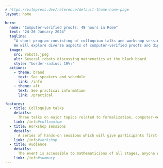 ```yaml
---
# https://vitepress.dev/reference/default-theme-home-page
layout: home

hero:
  name: "Computer-verified proofs: 48 hours in Rome"
  text: "24-26 January 2024"
  tagline: 
    "A short program consisting of colloquium talks and workshop sessions focussed on Lean 4 and its mathematical library (arguably the leading option at the moment).
    We will explore diverse aspects of computer-verified proofs and digital mathematical libraries."
  image:
    src: robots.jpeg
    alt: Several robots discussing mathematics at the black board
    style: "border-radius: 10%;"
  actions:
    - theme: brand
      text: See speakers and schedule
      link: /info
    - theme: alt
      text: See practical information
      link: /practical

features:
  - title: Colloquium talks
    details: 
      Three talks on major topics related to formalization, computer-verified proofs and digital mathematical libraries. This includes the underlying ideas, concrete implementations and recent successes.
    link: /info#colloquium
  - title: Workshop sessions
    details: 
      A series of hands-on sessions which will give participants first-hand knowledge using the Lean 4, its mathematical library and associated tools.
    link: /info#workshop
  - title: Audience
    details: 
      The event is accessible to mathematicians of all stages, anyone who is curious to start or continue exploring the field of computer-verified proofs, particularly with Lean.
    link: /info#summary
---
```


